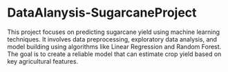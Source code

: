# DataAlanysis-SugarcaneProject
This project focuses on predicting sugarcane yield using machine learning techniques. It involves data preprocessing, exploratory data analysis, and model building using algorithms like Linear Regression and Random Forest. The goal is to create a reliable model that can estimate crop yield based on key agricultural features.
